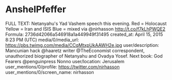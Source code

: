 # AnshelPfeffer

FULL TEXT: Netanyahu's Yad Vashem speech this evening.
Red = Holocaust
Yellow = Iran and ISIS
Blue = mixed
via @nirhasson http://t.co/f7kLhPWQE2
Formula: 2736d42066a546918a1a449949f31495
created_at: April 15, 2015 8:23 PM (UTC)
media/0/media_url: https://pbs.twimg.com/media/CCqMtxpUkAAWH2e.jpg
user/description: Mancunian hack @haaretz writer @TheEconomist correspondent, unauthorized biographer of Netanyahu and Ovadya Yosef. Next book: God Fearers @penguinpress  Nonno
user/location: Jerusalem
user_mentions/0/profile: https://twitter.com/nirhasson
user_mentions/0/screen_name: nirhasson